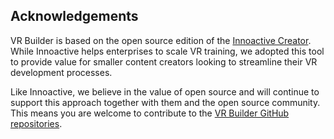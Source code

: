 ## Acknowledgements

VR Builder is based on the open source edition of the [Innoactive Creator](https://github.com/Innoactive/Creator). While
Innoactive helps enterprises to scale VR training, we adopted this tool to provide value for smaller content creators
looking to streamline their VR development processes.

Like Innoactive, we believe in the value of open source and will continue to support this approach together with them
and the open source community.
This means you are welcome to contribute to the [VR Builder GitHub repositories](https://github.com/MindPort-GmbH).
